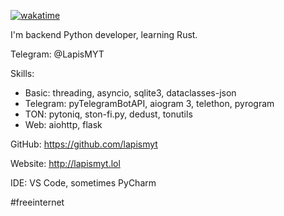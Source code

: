 [![wakatime](https://wakatime.com/badge/user/ca0cb219-088f-4a29-9d00-140073eea462.svg)](https://wakatime.com/@ca0cb219-088f-4a29-9d00-140073eea462)

I'm backend Python developer, learning Rust.

Telegram: @LapisMYT

Skills:
- Basic: threading, asyncio, sqlite3, dataclasses-json
- Telegram: pyTelegramBotAPI, aiogram 3, telethon, pyrogram
- TON: pytoniq, ston-fi.py, dedust, tonutils
- Web: aiohttp, flask

GitHub: https://github.com/lapismyt

Website: http://lapismyt.lol

IDE: VS Code, sometimes PyCharm

#freeinternet
